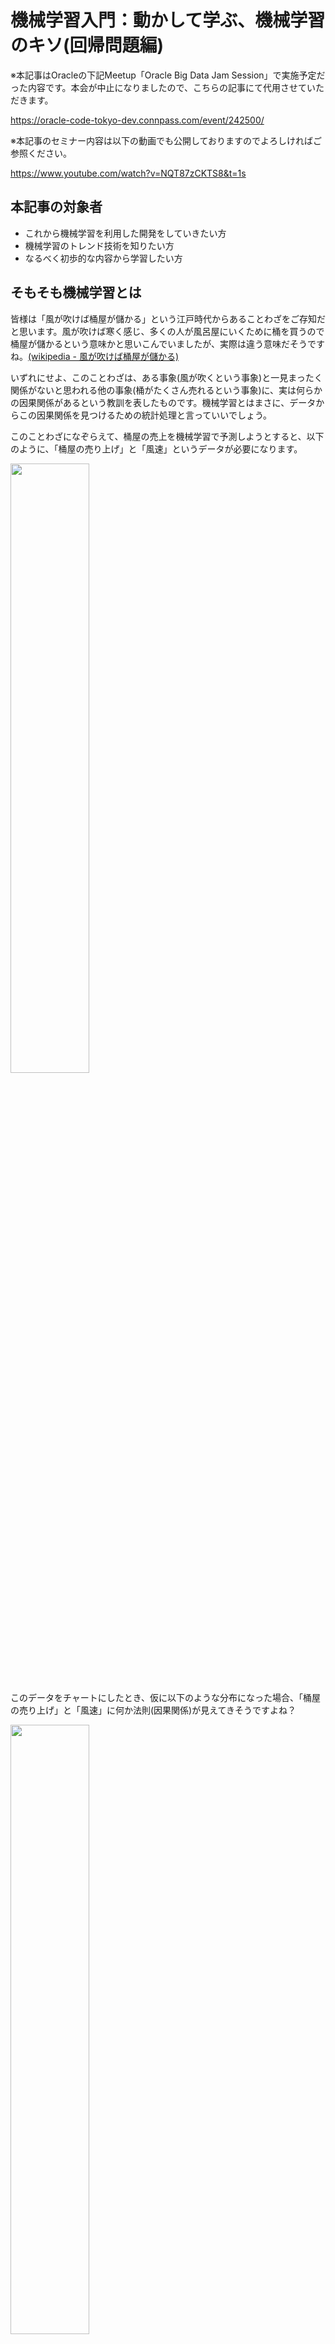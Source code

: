 # 機械学習入門：動かして学ぶ、機械学習のキソ(回帰問題編)

※本記事はOracleの下記Meetup「Oracle Big Data Jam Session」で実施予定だった内容です。本会が中止になりましたので、こちらの記事にて代用させていただきます。

https://oracle-code-tokyo-dev.connpass.com/event/242500/

※本記事のセミナー内容は以下の動画でも公開しておりますのでよろしければご参照ください。

https://www.youtube.com/watch?v=NQT87zCKTS8&t=1s

本記事の対象者
----------------
- これから機械学習を利用した開発をしていきたい方
- 機械学習のトレンド技術を知りたい方
- なるべく初歩的な内容から学習したい方

そもそも機械学習とは
--------------------
皆様は「風が吹けば桶屋が儲かる」という江戸時代からあることわざをご存知だと思います。風が吹けば寒く感じ、多くの人が風呂屋にいくために桶を買うので桶屋が儲かるという意味かと思いこんでいましたが、実際は違う意味だそうですね。[(wikipedia - 風が吹けば桶屋が儲かる)](https://ja.wikipedia.org/wiki/%E9%A2%A8%E3%81%8C%E5%90%B9%E3%81%91%E3%81%B0%E6%A1%B6%E5%B1%8B%E3%81%8C%E5%84%B2%E3%81%8B%E3%82%8B)

いずれにせよ、このことわざは、ある事象(風が吹くという事象)と一見まったく関係がないと思われる他の事象(桶がたくさん売れるという事象)に、実は何らかの因果関係があるという教訓を表したものです。機械学習とはまさに、データからこの因果関係を見つけるための統計処理と言っていいでしょう。

このことわざになぞらえて、桶屋の売上を機械学習で予測しようとすると、以下のように、「桶屋の売り上げ」と「風速」というデータが必要になります。

<img src="https://qiita-image-store.s3.ap-northeast-1.amazonaws.com/0/109260/590bcc1c-3fbe-2c65-77e3-ea3340785946.png" width=50%>

このデータをチャートにしたとき、仮に以下のような分布になった場合、「桶屋の売り上げ」と「風速」に何か法則(因果関係)が見えてきそうですよね？

<img src="https://qiita-image-store.s3.ap-northeast-1.amazonaws.com/0/109260/441eba4c-04c3-61e3-ff7e-5e498b584537.png" width=50%>


そうです、以下のような感じで、おおよその直線が引けることに気付きます。仮にこの直線を表す関数がy=x+1となった場合、その日の「風速」さえわかれば、「売り上げ」が予測できることになります。

<img src="https://qiita-image-store.s3.ap-northeast-1.amazonaws.com/0/109260/d078e490-25c7-e575-9e7b-2aa7ea5984bc.png" width=50%>

機械学習とはまさに、大量のデータからこのような法則(関数)を見つけ出す統計処理と言えます。ただし、実ビジネスで発生するデータは上記のように都合よくは分布してくれませんよね。また、関係する事象も「風速」一つだけということはあり得ません。そのような状況でも、あらゆる分析ができるように多種多様なアルゴリズムや学習手法があります。沢山のアルゴリズムがリストされている下記のような資料や記事などをよく見かけますが、上述した理由で昔からたくさんの手法が研究・開発されているのです。

<img src="https://qiita-image-store.s3.ap-northeast-1.amazonaws.com/0/109260/2a161a4e-f733-428f-af34-12cbcd6fe645.png" width=100%>

基本は「回帰」と「分類」
----------------------
世の中には沢山のアルゴリズムや学習手法があります。特に非構造化データ(画像データ、音声データ、自然言語)などを使った深層学習は非常に興味深いのですが、実ビジネスで考えると、「回帰問題と分類問題の解き方をいろんなアルゴリズムで試行錯誤できるようになる」が基本です。まずは回帰と分類さえマスターしておけば、皆さまの普段のお仕事に応用できる機会は沢山あるからです。世の中の機械学習のニーズのかなりの範囲を、この2つのパターンで満たせるといっても過言ではありません。それくらい、回帰と分類は適用範囲が広いのです。

回帰とは、先ほどのことわざの例でいうと「桶屋の売り上げ」、つまり売り上げという数値(連続値)を予測するというものです。この後、ご紹介する回帰のコードでは、ある条件下にある「不動産の価格」、つまり価格という連測値を予想するというものになります。

そして分類とは、ある条件下にあるものを「複数のカテゴリに分類する」というものです。この分類タイプのコードも下記記事でご紹介していますので是非ご参照ください。ワインの成分データを集めた情報から、ある条件下(タンニンの含有率、アルコール度数など)のワインの品質が「good」なのか、「better」なのか、「best」なのかの3つのどれかに分類するという分析シナリオです。

https://qiita.com/ksonoda/items/6fdab4522437ae5b0417

※もし、画像データ、音声データ、自然言語の機械学習に興味がある方は過去に実施した以下のセッションをご参照ください。

https://www.youtube.com/watch?v=olPF7MXhDhk&list=PL8x2FJpi0g-uDelTpagDe3pSZGePQFO58&index=6&ab_channel=JapanOracleDevelopers

https://www.youtube.com/watch?v=Q4MsoJoGeEY&list=PL8x2FJpi0g-uDelTpagDe3pSZGePQFO58&index=5&ab_channel=JapanOracleDevelopers

https://www.youtube.com/watch?v=t5EqEoVAdfk&list=PL8x2FJpi0g-uDelTpagDe3pSZGePQFO58&index=4&ab_channel=JapanOracleDevelopers

教師あり学習と教師なし学習
----------------
回帰も分類も、一体何を拠り所に、学習処理をするのでしょうか。それに関係するのが「教師あり学習」と「教師なし学習」という学習手法です。機械学習のコードを書いたことがない方でも、これは知っているという方は多いのではないでしょうか。

特にわかりやすいのは「教師あり学習」です。教師あり学習では、集めたデータに「答え」、つまり過去の桶の売り上げ実績が入っています。従って、答えである「桶の売り上げ」を拠り所に、「風速」との関係性を学習します。「答え」を教えてくれる教師がいる状態のデータということで教師あり学習という名前がついています。これは「風速」以外に沢山の条件がある場合でも同じです。そして、この「答え」に相当するデータを「教師データ」と言ったり、「正解ラベル」と言ったりします。

<img src="https://qiita-image-store.s3.ap-northeast-1.amazonaws.com/0/109260/7f095084-d5b9-778e-546d-0a704405585b.png" width=50%>

ということは、「教師なし学習」は上記の反対で「答え」のデータがない(というより不要)というタイプの学習手法です。例えば、日本人の身長と体重のデータが1000人分あるとします(下図)。このデータを利用して、ある服飾メーカーがTシャツを作る際に、S、M、Lのサイズ感をどのように決定するかを考えてみましょう。機械学習にあてはめて考えると、この1000人を体格の近しいと思われる3つのグループに分けるということになります(更に下の図)。この場合、あるアルゴリズムに基づいて、データの特徴から単にグルーピングをするだけですから、「答え」は不要ということになり、「正解ラベル」不要の「教師なし学習」ということになります。

<img src="https://qiita-image-store.s3.ap-northeast-1.amazonaws.com/0/109260/1aaac141-0661-86ab-81a0-742c651e3f0b.png" width=50%>

<img src="https://qiita-image-store.s3.ap-northeast-1.amazonaws.com/0/109260/844d2013-5d91-e273-1d6f-c09186beea28.png" width=50%>

ここまで理解できれば、機械学習の基本コンセプトはもうマスターしたと思って問題ありません。後はさっさとコードを書いて動かすことを繰り返すだけです。その際、僕のオススメは「余計な処理が入っていない極めてシンプルなコードを学習する」ということに尽きます。最近の機械学習ライブラリはどれも非常に秀逸で、ライブラリの抽象度も高いため、かなり簡単に機械学習のコードが書けるようになっています。が、それを差し引いても、ことはじめはこの上なくシンプルなコードを扱うことをオススメします。機械学習はただでさえ専門用語が沢山でてきて難解に感じます。はじめはいろんなことに手を出さずに、セオリー通りのワークフローで最低限のコードを扱い、「機械学習のコードの基本的な骨格」をぼんやりとでも理解することにフォーカスすることが重要だと思うからです。何度かコードを書くと、「なるほど、だいたいどれもやっていることは同じなんだな」と感じることが多くなってくると思います。そう感じたときに、これまでやってこなかった追加のコードを入れてみるなど試行錯誤するのも一興だと思います。機械学習は追及しだすといろんなことをやりたくなってしまいがちです。またそれら知的欲求を掻き立てるように、興味深い沢山のライブラリがリリースされているのですが、ここはグッとこらえて「なにごともHello Worldから」です。

ワークフロー
----------
機械学習のワークフローというのは、上述した「なるほど、だいたいどれもやっていることは同じなんだな」という部分になります。具体的に書き出すと以下のような項目です。

- データのロード
- データの把握、前処理
- 学習
- 評価

実際のコードを動かす前に、各フローの概要を把握しておきましょう。

- データのロード
機械学習にかけるデータを読み込む処理です。本記事では、機械学習のライブラリであるscikit-learnに付属しているデータセットを使いますのでデータのロードは、たった一行で完了です。しかし、実際には、データレイクやデータベースからデータを読み込むなど、データストアには多数の種類があります。また、リアルタイム分析のシステムではpub/subのシステムからデータをとったり、ツイッターなどサービスのAPIを利用してデータをとりにいくパターンなど、その手法は様々です。

- データの把握、前処理
集めたデータの内容を把握して、分析シナリオに合わせたデータの加工が必須となります。各特徴量が連続値なのかカテゴリカルなのか、各特徴量の相関関係はどの程度か、学習にかける特徴量は足りているのか、足りていなければ新たにどのような特徴量を作るのか、欠損値はないか、どのように値が分布しているか、などなど、このフェーズではやることがたくさんあります。また、正解ラベルが必要な分析シナリオでは、正解ラベルをどう集めるかといった大きな問題にあたることもあります。機械学習の中でも最も重要なパートです。ここでの作業の質がそのまま予測モデルの精度に直接的に影響してきます。

- 学習
前処理が完了したデータを統計処理にかけて学習させ、予測モデルを構築するフェーズです。沢山のアルゴリズムから最適なものを選ぶ必要があります。また各アルゴリズムにはパイパーパラメータと呼んでいるチューニング可能なパラメータがあり、パターン数を考えると膨大な数になります。が、昨今はどのライブラリもAutoMLの機能が豊富で、アルゴリズムもハイパーパラメータも最適なものを自動的に選択してくれますので、概要を理解していれば十分です。このフェーズでは難解なアルゴリズム名が多々でてくるので、非常に難しいパートのように感じますが、実は各アルゴリズムの適用パターンはおおよそ決まっています。また各アルゴリズムは一度理解してしまうと、その内容が大幅に変わることはあまりありませんので、最初のハードルを越えてしまうと、あとはお決まり流れのコードを書くという作業になります。また、このように定型化できる部分をなるべくコンピュータにやらせて自動化してしまうAutoMLの仕組みは今後もますますエンハンスされるでしょう。

- 予測モデルの評価
学習して予測モデルが構築されれば、機械学習は完了！とはなりません。実際に構築したモデルの精度を評価し、リリースしてもよいかどうかを判断します。精度の評価は、「メトリック」と呼んでいる値を算出し、その値によって判断します。回帰や分類など、それぞれのタイプに応じたメトリックが存在し、その算出方法も決まっています。精度が低い場合は、前のフェーズに戻り、データの前処理内容を見直したり、アルゴリズムやハイパーパラメータを変えたり、ときにはビジネスゴールに応じて分析シナリオそのものを変更する必要もあります。このような試行錯誤を繰り返し、最終的に精度を確保したモデルを構築します。

※場合によっては、この後に「予測モデルの解釈」というフェーズがあります。これは、出来上がった予測モデルを理解するために必要なフェーズです。開発者が予測モデルを理解することで、そのモデルに欠陥やバグがあった場合に気付きやすくなります。また、ある予測を行った場合に、なぜそのような予測結果になったかを説明することができるようになります。これは非常に重要なことで、昨今、認知が広がっている分野です。機械学習は目的ではなく手段です。その予測結果をもとに何らかの業務的なアクションを行うことになります。その意思決定の理由が、「なんか機械学習にかけたら、こんな結果になったので、とりあえずこれでやってみます。」で通る企業はないからです。


分析シナリオ
-----------
サンプルコードを動かし、その内容つまり、分析シナリオを理解するには、データセットの内容に着目することが一番重要です。今回の回帰分析では「The Boston house-price data」と呼ばれる有名なデータセットを使います。このデータは米国国税調査局が収集した情報をベースに作成されたデータセットです。ボストンの町ごとの「犯罪率」や「非小売業の割合」など、全部で14の属性(列)を持ったデータセットになっています。本サンプルコードでは、青色の13個の属性と赤色の1個の属性の関連性を学習し、予測モデルを構築します。すなわち、その町の13個の属性から、赤色の属性、つまり住宅価格を予測するモデルを構築するというものです。

![boston.png](https://qiita-image-store.s3.ap-northeast-1.amazonaws.com/0/109260/51de7f16-e5ee-3042-780d-692365267069.png)


各列の概要は以下の通りです。

- CRIM： 犯罪率
- ZN：広い家の割合(25,000平方フィートを超える住宅地の割合)
- INDUS：非小売業の割合
- CHAS：チャールズ川隣接状況(隣接の場合：1、隣接していない場合：0）
- NOX： 一酸化窒素濃度
- RM：平均部屋数
- AGE：築古の割合(1940年より前に建てられた持ち家の割合)
- DIS：主要施設への距離(ボストン雇用センターまでの加重距離)
- RAD：主要高速道路へのアクセス性指数
- TAX：固定資産税率(10,000ドル当たり)
- PTRATIO：生徒と先生の比率
- LSTAT：低所得者人口の割合
- MEDV：住宅価格(1000ドル単位の中央値)


それでは、実際にプログラムを動かしてみましょう。コードを動かす環境としてはPython、機械学習ライブラリはscikit-learnを使いたいと思います。ご自身のラップトップにインストールしたPythonでも動作しますが、Oracle Cloudに Data Science Serviceと呼んでいる機械学習のクラウドサービスがあり、そちらをご利用いただくと、非常に簡単に環境の構築が可能です。

※もしData Science Serviceを使ってみようと思われる方は、以下のビデオで簡単に同サービスのプロビジョニングが可能です。

https://www.youtube.com/watch?v=8LRQzPUwWzI&ab_channel=OracleLearning

環境がセットアップできたら、さっそくコードを書いてみましょう。
(本サンプルコードはJupyter Notebook形式で[Oracle Japan公式リポジトリ](https://github.com/oracle-japan/oci-datascience-hol02)に掲載しております。)
まず初めに必要なライブラリをimportします。機械学習では集めたデータを配列に入れ込んで、データの操作や処理を行います。そのため、多次元配列用のライブラリやデータ操作のためのライブラリ(numpy、pandas)が必要になります。また、データを視覚化しチャートとして表示するためのライブラリ(seaborn、maploptlib)をインポートします。

```python
import numpy as np
import matplotlib.pyplot as plt 

import pandas as pd  
import seaborn as sns 

%matplotlib inline
```

次に、データのロードです。上述したボストンの不動産価格情報のデータセットはscikit-learnに含まれていますので、以下のようなコードで簡単にデータのロードができます。

```python
from sklearn.datasets import load_boston
boston_dataset = load_boston()
```

データ操作の処理をするために、boston_datasetをpandasのデータフレームに変換し、head()でデータを確認してみます。


```python
boston = pd.DataFrame(boston_dataset.data, columns=boston_dataset.feature_names)
boston.head()
```

![01.png](https://qiita-image-store.s3.ap-northeast-1.amazonaws.com/0/109260/9769bf03-f640-379e-030b-a944c23184c7.png)

予測対象の不動産価格情報(MEDV)の列がありませんね。これが正解ラベルになりますから、このデータフレームにMEDVの列を追加する処理を下記のように行います。このようにデータ処理を簡単に行えるようにするために、学習データをpandasのデータフレームに変換しておくということになります。

```python
boston['MEDV'] = boston_dataset.target
boston.head()
```

![image.png](https://qiita-image-store.s3.ap-northeast-1.amazonaws.com/0/109260/801e1434-0209-c2ef-c87a-def87ee19c8a.png)

上記のように、正解ラベルである、MEDVの列が追加されていることがわかります。ここから簡単なデータの確認作業をしてみましょう。まず初めに行うべきは、データの欠落があるかどうかの確認です。下記のようにisnull()で簡単に確認できます。

```python
boston.isnull().sum()
```
![02.png](https://qiita-image-store.s3.ap-northeast-1.amazonaws.com/0/109260/6e9c6bcf-bdaa-5ba3-fa66-8f485b3e3c04.png)

全てゼロなので、欠損値はないということが確認できました。
ここからより詳しく、データを把握してゆきます。データの把握と一言でいってもその作業は様々です。しかし、もっとも重要なことは、そのデータの「分布」を把握するということです。ですので、このデータセットで非常に重要な特徴量であるMEDV(不動産価格)の分布を、先にimportしたseabornでチャート化してみましょう。

```python
sns.set(rc={'figure.figsize':(11.7,8.27)})
sns.distplot(boston['MEDV'], bins=30)
plt.show()
```

![03.png](https://qiita-image-store.s3.ap-northeast-1.amazonaws.com/0/109260/2c258038-c9f2-b15a-0f92-83c4d2f7fca2.png)

まず、外れ値がほとんどないということ、そして、値が明らかに正規分布であることがわかります。正規分布とは連続値のデータが平均値あたりに集中し、最小値、最大値に近づくにつれて、減少するような分布のことを言います。このような偏りの少ないデータはそのまま機械学習にかけやすいデータと言えるでしょう。

そして、次に重要な確認が、各特徴量の相関関係になります。これも下記のように、seabornを使ってヒートマップ形式で表示することにより、一目で相関関係の強さが確認できます。

```python
correlation_matrix = boston.corr().round(2)
sns.heatmap(data=correlation_matrix, annot=True)
```

![04.png](https://qiita-image-store.s3.ap-northeast-1.amazonaws.com/0/109260/bd310141-de05-a934-3d28-6f6a20395612.png)

縦軸と横軸に全ての特徴量がプロットされ、その相関関係の強さを色の具合によって直感的に把握することができます。相関関係は-1から1の間の値で表示され、ゼロから-1に近づくにつれて、負の相関関係が強く、ゼロから1に近づくにつれて、正の相関関係が強いということになります。相関関係はその計算式から、以下のような傾向を把握するために、正と負があります。

・ある特徴量が大きくなれば、もう一つの特徴量も大きくなる場合、相関係数は正で表される
・ある特徴量が大きくなれば、もう一つの特徴量は小さくなる場合、相関係数は負で表される

今回の回帰分析では線形回帰と呼んでいるアルゴリズムを利用します。線形回帰では、予測対象の特徴量を目的変数、その他の特徴量を説明変数と呼びます。目的変数と相関関係の強い説明変数を使って機械学習を行うと精度の高い予測モデルが作れそうだということは直感的にわかりますよね。
また、説明変数同士の相関関係が高い場合、多重共線性と呼んでいる症状が発生し、正確な精度を把握することができなくなるため、特に回帰問題では注意が必要です。
したがって、上述したヒートマップから、相関関係をちゃんと把握し、学習に使う特徴量を選別することが重要になります。(※実際の分析の現場では、ここは試行錯誤を繰り返したり、AutoMLの機能で対応したりします)

このbostonのデータセットのヒートマップを具体的に見てみると、

- 特徴量DISとAGEは0.75、RADとTAXは0.91という強い相関関係にあるため、説明変数には使えなさそう
- 目的変数であるMEDV(不動産価格)と相関の強い、LSTAT(低所得者人口の割合)と、RM(平均部屋数)は説明変数として使えそう

という状況なので、今回はシンプルにこのLSTATとRMを説明変数の候補にして学習してみたいと思います。学習の前に、念のため、説明変数の候補であるLSTAT、RMと、目的変数であるMEDVをチャートにして見てみましょう。

```python
plt.figure(figsize=(20, 5))

features = ['LSTAT', 'RM']
target = boston['MEDV']

for i, col in enumerate(features):
    plt.subplot(1, len(features) , i+1)
    x = boston[col]
    y = target
    plt.scatter(x, y, marker='o')
    plt.title(col)
    plt.xlabel(col)
    plt.ylabel('MEDV')
```

![05.png](https://qiita-image-store.s3.ap-northeast-1.amazonaws.com/0/109260/dd6db83d-ef52-dff9-0e66-680e4c846f2d.png)

おぼろげに以下のような傾向があるように見えますよね。

- LSTATが大きくなるにつれて、MEDVは小さくなる(つまり、低所得者の割合が増えるにつれて、その所有者の不動産価格は低い)
- RMが大きくなるにつれて、MEDVは大きくなる(つまり、部屋数が増えるにつれて、不動産価格は高くなる)

という感じで、感覚的に納得感がある分布で、このデータセットは非常にわかりやすいですね。

説明変数が決まれば、次は学習のフェーズです。下記のコードで、この2つの説明変数からXという名前で説明変数のみのデータフレームを作ります。そしてYという名前で目的変数だけのデータフレームを作ります。

```python
X = pd.DataFrame(np.c_[boston['LSTAT'], boston['RM']], columns = ['LSTAT','RM'])
Y = boston['MEDV']
```

そして、作成したデータフレームを、次のコードで学習用データ(X_train, Y_train)と評価用データ(X_test, Y_test)に分割します。評価用が0.2とあり、これはデータ量の20%を意味します。つまり、80%のデータで学習し、作った予測モデルを20%のデータで評価するということになります。

```python
from sklearn.model_selection import train_test_split

X_train, X_test, Y_train, Y_test = train_test_split(X, Y, test_size = 0.2, random_state=5)
print(X_train.shape)
print(X_test.shape)
print(Y_train.shape)
print(Y_test.shape)
```

![06.png](https://qiita-image-store.s3.ap-northeast-1.amazonaws.com/0/109260/7838a501-64fe-9291-31d1-ee516eb6d932.png)

上記のような出力となり、これは
- 説明変数の学習用データ X_trainが404行、2列(LSTATとRM)
- 説明変数の評価用データ X_testが102行、2列(LSTATとRM)
- 目的変数の学習用データ Y_trainが404行、1列(MEDV)
- 目的変数の評価用データ Y_testが102行、1列(MEDV)

ということを意味しています。
できあがったデータを学習にかけます。学習に使うアルゴリズムは線形回帰(LinearRegression)と呼んでいるものです。LinearRegression()から予測モデルlin_modelを作成し、fit関数で学習をしています。もちろん、説明変数のデータフレームであるX_trainと目的変数のY_trainの関係性を学習するためにこの2つのデータフレームがfit関数の引数となっていることが下記コードからわかります。

```python
from sklearn.linear_model import LinearRegression

lin_model = LinearRegression()
lin_model.fit(X_train, Y_train)
```

これで学習が完了し、予測モデルが構築できましたので、実際に予測処理を行ってみたいと思います。予測するデータは学習時に利用しなかった X_test から一行抜き出して、そのデータで予測をします。

```python
X_pred = X_test.iloc[0:1]
print(X_pred)
```
![image.png](https://qiita-image-store.s3.ap-northeast-1.amazonaws.com/0/109260/35c359e8-c400-4761-9a74-708b77a4d0cf.png)

このデータから不動産価格を予測させる処理を行います。LSTATが3.21、RMが8.04のときに不動産の価格MEDVがいくつになるのかを予測します。予測処理を行う前に、正解を確認しておきましょう。

```python
Y_pred = Y_test.iloc[0:1]
print(Y_pred)
```
![image.png](https://qiita-image-store.s3.ap-northeast-1.amazonaws.com/0/109260/8db6c79c-d56d-174b-a472-c32121184b04.png)

上記から、実際の正解はMEDV=37.6ということがわかります。この値に近しい値が予測できるかどうかが、構築した予測モデルの精度ということになります。予測処理をする場合はpredict関数を使います。

```python
lin_model.predict(X_pred)
```
![image.png](https://qiita-image-store.s3.ap-northeast-1.amazonaws.com/0/109260/76088bb5-b27d-cc90-3072-1e797f20ede3.png)

上記の通り、37.38という値が予測できました。感覚的には、正解の37.6に比較的近しい値だと思いますが、これはたまたまかもしれません。従って、このモデルをちゃんと評価して、モデルの精度を数値化する必要がでてきます。

回帰モデルを評価する際に、最低確認しなければいけない指標は「二乗平均誤差(RMSE)」や決定係数(R2)と呼んでいるものを使います。難しそうな名前ですが、評価用データ全てに対して、予測値と、実際の正解データの乖離を計算し、どれくらいの誤差があるかというところからモデルの精度をパーセンテージで確認する手法です。

```python
from sklearn.metrics import mean_squared_error
from sklearn.metrics import r2_score

y_train_predict = lin_model.predict(X_train)
rmse = (np.sqrt(mean_squared_error(Y_train, y_train_predict)))
r2 = r2_score(Y_train, y_train_predict)

print("The model performance for training set")
print("--------------------------------------")
print('RMSE is {}'.format(rmse))
print('R2 score is {}'.format(r2))
print("\n")

y_test_predict = lin_model.predict(X_test)
rmse = (np.sqrt(mean_squared_error(Y_test, y_test_predict)))
r2 = r2_score(Y_test, y_test_predict)

print("The model performance for testing set")
print("--------------------------------------")
print('RMSE is {}'.format(rmse))
print('R2 score is {}'.format(r2))
```

![07.png](https://qiita-image-store.s3.ap-northeast-1.amazonaws.com/0/109260/6180a90f-0f8b-491e-7f86-6c13a934e9ff.png)

上記では、テストデータに対する評価の結果としてRMSE=5.137、R2スコアは0.662という値になりました。それほど高い値ではないので、このままでリリースするのはさすがに難しいですね。このデータセット以外のデータを追加し、説明変数を増やす必要がありそう、というような感じで、データ収集のフェーズにもどって、説明変数の設計をやり直すなど、実際の分析の現場では試行錯誤を繰り返すということになります。


MLOpsに取り組もう
--------------
上述した内容は予測モデルを構築する処理にフォーカスしたものです。予測モデルが構築できればそれですべてが完了ということにはなりません。データにはトレンドがある場合が多く、一度作ったモデルを未来永劫使うということはありません。データのトレンドが変わればまた新しいモデルを作り直す必要があり、結局はこれまで説明してきた内容を何度も繰り返す運用になります。この運用をできるだけ標準化していこうという考え方がMLOpsです。MLOpsではkubeflowやmlflowといったツールがよく使われますが、mlflowについては過去の下記セッションで取り上げていますので是非ご参考にされてください。

https://www.youtube.com/watch?v=d60SAK4OOJY&list=PL8x2FJpi0g-uDelTpagDe3pSZGePQFO58&ab_channel=JapanOracleDevelopers

さいごに
--------------
今回は回帰問題タイプのコードを見てきました。これらは最低限理解しなければいけないHello World的なコードであり、機械学習のコードの骨格のようなものです。あとは、各フェーズで、更に様々なライブラリや関数を用いて、もっと詳細な、そして多岐にわたる処理や確認などを行い、この骨格に、肉付けをしてゆきます。

昨今は自分でコードを書かなくても、GUIで簡単に機械学習を実行できるツールが沢山のベンダーから提供されています。そうだとしても、自分でコードを書くということも併せてせてやっておくといいことがあります。

まず、常に最先端のアルゴリズム、学習手法などが利用できるGUIベースのツールは恐らくないと思います。最先端のライブラリは大抵PythonやRのライブラリ形態で提供され、GUIベースのツールがそれらをサポートするのはそのずっと後です。ですので最先端の手法を取り入れたいという場合はコーディングベースが最適です。

また、GUIベースのツールは精度が出なかったらそれまで、という感じで行き詰る可能性もあります。当たり前ですが、GUIとして実装されている機能以外は使えませんので、帯に短しという状況になる可能性があるということが言えます。一行一行自分でコードを書きながら試行錯誤したり、GUIツールではできない詳細の把握はコーディングベースの強みです。

そして、いくらGUIベースで簡単だと言っても、何も知らない状態では利用が難しい場合があります。メニューやドロップダウンリストから何を選べばよいのか、チューニングのオプションなどがある場合に、各項目のチューニング内容や、どういう値にするか、などはコーディングベースで深く理解していると、より効果的かと思います。

とはいえ、GUIツールを使うメリットは、あまり詳しくなくても機械学習ができたり、くわしくても、コードを書く工数が大幅に削減できますので、適材適所で是非取り入れていきたいところですね。
